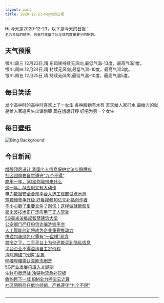 ```yaml
---
layout: post
title: 2020-12-23-Mayx的日报
---
```


Hi,今天是2020-12-23，以下是今天的日报：<br><small>
名为幸福的椅子，总是只准备了比全体的数量要少的把数。</small><!--more-->
## 天气预报
银川:周三 12月23日,晴 东风转持续无风向,最低气温-13度，最高气温1度。<br>银川:周四 12月24日,晴 持续无风向,最低气温-10度，最高气温3度。<br>银川:周五 12月25日,晴 持续无风向,最低气温-10度，最高气温5度。
## 每日笑话
发个高中时的高中时喜欢上了一女生  各种殷勤有木有 天天给人家打水  最给力的就是给人家追男生出谋划策 现在想想好糗   好吧为另一个女生
## 每日壁纸
![Bing Background](https://cn.bing.com/th?id=OHR.HolidayNubble_EN-US0252350688_1920x1080.jpg&rf=LaDigue_1920x1080.jpg&pid=hp "Holiday lights on Cape Neddick Light in York, Maine (© Walter Bibikow/Alamy)")
## 今日新闻

[增强顶层设计 我国个人信息保护立法步稳蹄疾](http://it.people.com.cn/n1/2020/1223/c1009-31976314.html)   
[社区团购要自觉遵守“九个不得”](http://it.people.com.cn/n1/2020/1223/c1009-31975809.html)   
[商用一年，5G给你我带来什么](http://it.people.com.cn/n1/2020/1223/c1009-31975682.html)   
[这一年，AI应用又有大动作](http://it.people.com.cn/n1/2020/1223/c1009-31975679.html)   
[电力数据安全合规平台入选工信部试点示范](http://it.people.com.cn/n1/2020/1223/c1009-31975690.html)   
[短视频竞争升级 好看视频10亿元补贴创作者](http://it.people.com.cn/n1/2020/1223/c1009-31975800.html)   
[不小心删了重要文件？别慌！这样做就能恢复](http://it.people.com.cn/n1/2020/1223/c1009-31975692.html)   
[毫米波技术正广泛应用于无人驾驶](http://it.people.com.cn/n1/2020/1223/c1009-31975684.html)   
[5G毫米波挑起智慧建筑大梁](http://it.people.com.cn/n1/2020/1223/c1009-31975686.html)   
[公安部门严打电信诈骗洗钱平台](http://it.people.com.cn/n1/2020/1223/c1009-31975843.html)   
[人工智能创新将成为企业重要推动力](http://it.people.com.cn/n1/2020/1223/c1009-31975840.html)   
[快递包装绿色化需有“一盘棋”观念](http://it.people.com.cn/n1/2020/1223/c1009-31975816.html)   
[禁令之下，二手平台上为何还能买到隐私信息](http://it.people.com.cn/n1/2020/1223/c1009-31975836.html)   
[平台企业不得滥用自主定价权](http://it.people.com.cn/n1/2020/1223/c1009-31975868.html)   
[清除网络“1元购”乱象](http://it.people.com.cn/n1/2020/1223/c1009-31975855.html)   
[哔哩哔哩需认真刷洗刷洗](http://it.people.com.cn/n1/2020/1223/c1009-31975852.html)   
[5G产业发展将进入关键期](http://it.people.com.cn/n1/2020/1223/c1009-31975846.html)   
[生鲜电商混战 冷链物流急补短板](http://it.people.com.cn/n1/2020/1223/c1009-31975905.html)   
[收购再下一城 IBM全力押宝云计算](http://it.people.com.cn/n1/2020/1223/c1009-31975891.html)   
[社区团购存在低价倾销，严格遵守“九个不得”](http://it.people.com.cn/n1/2020/1223/c1009-31975922.html)   
<br />

***

<small></small>
